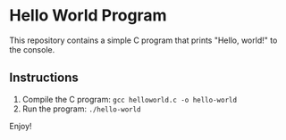 # Hello World Program

This repository contains a simple C program that prints "Hello, world!" to the console.

## Instructions

1. Compile the C program: `gcc helloworld.c -o hello-world`
2. Run the program: `./hello-world`

Enjoy!
